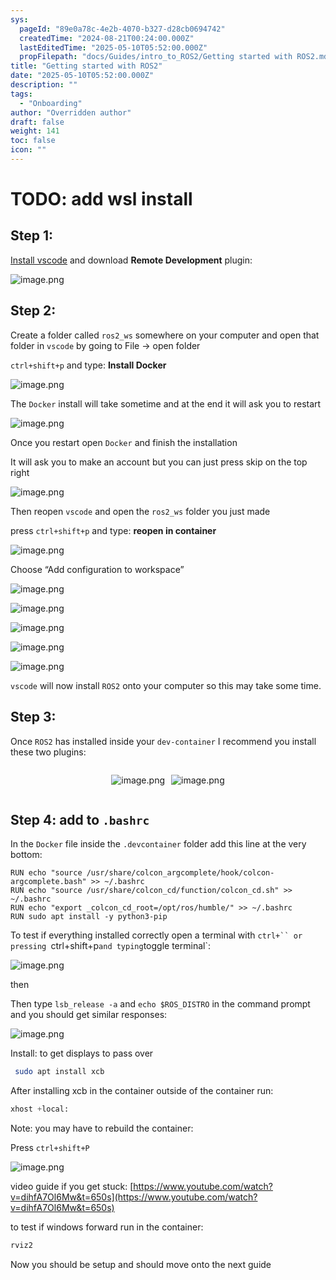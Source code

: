 ```yaml
---
sys:
  pageId: "89e0a78c-4e2b-4070-b327-d28cb0694742"
  createdTime: "2024-08-21T00:24:00.000Z"
  lastEditedTime: "2025-05-10T05:52:00.000Z"
  propFilepath: "docs/Guides/intro_to_ROS2/Getting started with ROS2.md"
title: "Getting started with ROS2"
date: "2025-05-10T05:52:00.000Z"
description: ""
tags:
  - "Onboarding"
author: "Overridden author"
draft: false
weight: 141
toc: false
icon: ""
---
```


# TODO: add wsl install

## Step 1:

[Install vscode](https://code.visualstudio.com/download) and download **Remote Development** plugin:

![image.png](https://prod-files-secure.s3.us-west-2.amazonaws.com/d518164a-d88e-44d1-a4ee-3adb3bd8bce0/efb52993-1881-4a40-b95e-6f020334f022/image.png?X-Amz-Algorithm=AWS4-HMAC-SHA256&X-Amz-Content-Sha256=UNSIGNED-PAYLOAD&X-Amz-Credential=ASIAZI2LB466VPMLB6AL%2F20250718%2Fus-west-2%2Fs3%2Faws4_request&X-Amz-Date=20250718T141051Z&X-Amz-Expires=3600&X-Amz-Security-Token=IQoJb3JpZ2luX2VjEHMaCXVzLXdlc3QtMiJGMEQCIEqf4b1bGjcVq%2BTnPFcXw4CnNupEfHb9HIjriJI3mznZAiBAHT%2BE18roe5k%2BPWZG1FXQEEJ2%2BdJrV%2BzVtTP0lLGSeSqIBAiM%2F%2F%2F%2F%2F%2F%2F%2F%2F%2F8BEAAaDDYzNzQyMzE4MzgwNSIMybxCxOxrAQ8PfoA8KtwD9uoFc8OzF8sv9m9daMHuovV87NOWjjTkIuh2aa6%2FbumLlcrDfdaCKdhv6AHSSc1gyC4A25%2BiE6mFGH6y24FDbZ8c8fK1An8XNJa%2FSJ58qHe%2FRdeTZFZbd9sfjTl88TZ0Umf5bglcowkE8O7yirQySbsAg%2F9%2Bsg2rf4v3LKI56BZzOh1%2B3bKWrIAYZQ%2FwPYiGqTis%2BdjRC2Sn%2Bq0iYAu4%2BE4nR%2FNG1UF3a2rgvnxatPNen1NCTF9BiW2%2F9PYfZhMK%2BPxIk5VRDTreO01f%2Bii3AwYcCRbD89tzNOCT7GYsU8hc4VnwnHgEXbdXm8q7Q%2F8xlkpy%2FUaURAMz2%2FdtJrLRVQGhkCD0LBQdJTDLsg2JMeqvDBN7Z4NN810MG8StDhDZWblU3xeScOxZh7GcyQHuFfGMN1DYK7MOrU7NV5%2FJyl5trB%2BYA3u%2FhlArFoaAu7%2BjA6B%2Buy9doJQpUlhc62AtlmsHhUh28MipHi3Y8EcFViBo5ocXbD5PCwa91kZDMvj%2FBe3vHVT8Q27g00l8LFt97QELIOkVxus9OgqJCxty0%2FBhvqQa2zVnKFqHSZvcNa6iPp4Ynn6r%2B%2FQMEJc3pYoCSYynlI1GE78IfTziZU0KCxcn6lhi%2BbR61v9EpJowz8%2FowwY6pgGKnxBIpQCvAW3o4AGIC6QYQMS1Oq8V%2FOT9ZJGSmi6cwbRyQ9wtVjD4Kz1m3ykxCP9EQvbVuii7xj7AXpmGAPe%2FbAw3RwEz3i3cvWWbXDH%2FemqM%2B92moucyPazwDRiXciqG925qGWt6OHAqTTZWy7ERSD%2Fn2Am2MafUNNIox6o0Lxj5R5F8Q9TnTjkCuw%2Fq8x7lhW92Jc607ako%2FMP4pejoFAFcicKS&X-Amz-Signature=1de87c2bbe51a6fb222face31fc5670415bce107795bdb257f5277fbad3aea72&X-Amz-SignedHeaders=host&x-amz-checksum-mode=ENABLED&x-id=GetObject)

## Step 2:

Create a folder called `ros2_ws` somewhere on your computer and open that folder in `vscode` by going to File → open folder 

`ctrl+shift+p` and type: **Install Docker**

![image.png](https://prod-files-secure.s3.us-west-2.amazonaws.com/d518164a-d88e-44d1-a4ee-3adb3bd8bce0/2269dc0e-1cd5-47ff-bceb-c04ad9b2eab0/image.png?X-Amz-Algorithm=AWS4-HMAC-SHA256&X-Amz-Content-Sha256=UNSIGNED-PAYLOAD&X-Amz-Credential=ASIAZI2LB466VPMLB6AL%2F20250718%2Fus-west-2%2Fs3%2Faws4_request&X-Amz-Date=20250718T141051Z&X-Amz-Expires=3600&X-Amz-Security-Token=IQoJb3JpZ2luX2VjEHMaCXVzLXdlc3QtMiJGMEQCIEqf4b1bGjcVq%2BTnPFcXw4CnNupEfHb9HIjriJI3mznZAiBAHT%2BE18roe5k%2BPWZG1FXQEEJ2%2BdJrV%2BzVtTP0lLGSeSqIBAiM%2F%2F%2F%2F%2F%2F%2F%2F%2F%2F8BEAAaDDYzNzQyMzE4MzgwNSIMybxCxOxrAQ8PfoA8KtwD9uoFc8OzF8sv9m9daMHuovV87NOWjjTkIuh2aa6%2FbumLlcrDfdaCKdhv6AHSSc1gyC4A25%2BiE6mFGH6y24FDbZ8c8fK1An8XNJa%2FSJ58qHe%2FRdeTZFZbd9sfjTl88TZ0Umf5bglcowkE8O7yirQySbsAg%2F9%2Bsg2rf4v3LKI56BZzOh1%2B3bKWrIAYZQ%2FwPYiGqTis%2BdjRC2Sn%2Bq0iYAu4%2BE4nR%2FNG1UF3a2rgvnxatPNen1NCTF9BiW2%2F9PYfZhMK%2BPxIk5VRDTreO01f%2Bii3AwYcCRbD89tzNOCT7GYsU8hc4VnwnHgEXbdXm8q7Q%2F8xlkpy%2FUaURAMz2%2FdtJrLRVQGhkCD0LBQdJTDLsg2JMeqvDBN7Z4NN810MG8StDhDZWblU3xeScOxZh7GcyQHuFfGMN1DYK7MOrU7NV5%2FJyl5trB%2BYA3u%2FhlArFoaAu7%2BjA6B%2Buy9doJQpUlhc62AtlmsHhUh28MipHi3Y8EcFViBo5ocXbD5PCwa91kZDMvj%2FBe3vHVT8Q27g00l8LFt97QELIOkVxus9OgqJCxty0%2FBhvqQa2zVnKFqHSZvcNa6iPp4Ynn6r%2B%2FQMEJc3pYoCSYynlI1GE78IfTziZU0KCxcn6lhi%2BbR61v9EpJowz8%2FowwY6pgGKnxBIpQCvAW3o4AGIC6QYQMS1Oq8V%2FOT9ZJGSmi6cwbRyQ9wtVjD4Kz1m3ykxCP9EQvbVuii7xj7AXpmGAPe%2FbAw3RwEz3i3cvWWbXDH%2FemqM%2B92moucyPazwDRiXciqG925qGWt6OHAqTTZWy7ERSD%2Fn2Am2MafUNNIox6o0Lxj5R5F8Q9TnTjkCuw%2Fq8x7lhW92Jc607ako%2FMP4pejoFAFcicKS&X-Amz-Signature=4a86101c283c084864761b34eddfaa2daaa38f03fdc784d649715d05e3559e91&X-Amz-SignedHeaders=host&x-amz-checksum-mode=ENABLED&x-id=GetObject)

The `Docker` install will take sometime and at the end it will ask you to restart

![image.png](https://prod-files-secure.s3.us-west-2.amazonaws.com/d518164a-d88e-44d1-a4ee-3adb3bd8bce0/ed233f78-be33-4b1f-b89c-9c346c0e961e/image.png?X-Amz-Algorithm=AWS4-HMAC-SHA256&X-Amz-Content-Sha256=UNSIGNED-PAYLOAD&X-Amz-Credential=ASIAZI2LB466VPMLB6AL%2F20250718%2Fus-west-2%2Fs3%2Faws4_request&X-Amz-Date=20250718T141051Z&X-Amz-Expires=3600&X-Amz-Security-Token=IQoJb3JpZ2luX2VjEHMaCXVzLXdlc3QtMiJGMEQCIEqf4b1bGjcVq%2BTnPFcXw4CnNupEfHb9HIjriJI3mznZAiBAHT%2BE18roe5k%2BPWZG1FXQEEJ2%2BdJrV%2BzVtTP0lLGSeSqIBAiM%2F%2F%2F%2F%2F%2F%2F%2F%2F%2F8BEAAaDDYzNzQyMzE4MzgwNSIMybxCxOxrAQ8PfoA8KtwD9uoFc8OzF8sv9m9daMHuovV87NOWjjTkIuh2aa6%2FbumLlcrDfdaCKdhv6AHSSc1gyC4A25%2BiE6mFGH6y24FDbZ8c8fK1An8XNJa%2FSJ58qHe%2FRdeTZFZbd9sfjTl88TZ0Umf5bglcowkE8O7yirQySbsAg%2F9%2Bsg2rf4v3LKI56BZzOh1%2B3bKWrIAYZQ%2FwPYiGqTis%2BdjRC2Sn%2Bq0iYAu4%2BE4nR%2FNG1UF3a2rgvnxatPNen1NCTF9BiW2%2F9PYfZhMK%2BPxIk5VRDTreO01f%2Bii3AwYcCRbD89tzNOCT7GYsU8hc4VnwnHgEXbdXm8q7Q%2F8xlkpy%2FUaURAMz2%2FdtJrLRVQGhkCD0LBQdJTDLsg2JMeqvDBN7Z4NN810MG8StDhDZWblU3xeScOxZh7GcyQHuFfGMN1DYK7MOrU7NV5%2FJyl5trB%2BYA3u%2FhlArFoaAu7%2BjA6B%2Buy9doJQpUlhc62AtlmsHhUh28MipHi3Y8EcFViBo5ocXbD5PCwa91kZDMvj%2FBe3vHVT8Q27g00l8LFt97QELIOkVxus9OgqJCxty0%2FBhvqQa2zVnKFqHSZvcNa6iPp4Ynn6r%2B%2FQMEJc3pYoCSYynlI1GE78IfTziZU0KCxcn6lhi%2BbR61v9EpJowz8%2FowwY6pgGKnxBIpQCvAW3o4AGIC6QYQMS1Oq8V%2FOT9ZJGSmi6cwbRyQ9wtVjD4Kz1m3ykxCP9EQvbVuii7xj7AXpmGAPe%2FbAw3RwEz3i3cvWWbXDH%2FemqM%2B92moucyPazwDRiXciqG925qGWt6OHAqTTZWy7ERSD%2Fn2Am2MafUNNIox6o0Lxj5R5F8Q9TnTjkCuw%2Fq8x7lhW92Jc607ako%2FMP4pejoFAFcicKS&X-Amz-Signature=a817ed10bbd885c7ed8b5a1e8ce3ab8b04f3652de93bb1db69d14ba6ce9eef42&X-Amz-SignedHeaders=host&x-amz-checksum-mode=ENABLED&x-id=GetObject)

Once you restart open `Docker` and finish the installation

It will ask you to make an account but you can just press skip on the top right

![image.png](https://prod-files-secure.s3.us-west-2.amazonaws.com/d518164a-d88e-44d1-a4ee-3adb3bd8bce0/21010ad9-1659-4fd9-9f59-9932a09b2a3d/image.png?X-Amz-Algorithm=AWS4-HMAC-SHA256&X-Amz-Content-Sha256=UNSIGNED-PAYLOAD&X-Amz-Credential=ASIAZI2LB466VPMLB6AL%2F20250718%2Fus-west-2%2Fs3%2Faws4_request&X-Amz-Date=20250718T141051Z&X-Amz-Expires=3600&X-Amz-Security-Token=IQoJb3JpZ2luX2VjEHMaCXVzLXdlc3QtMiJGMEQCIEqf4b1bGjcVq%2BTnPFcXw4CnNupEfHb9HIjriJI3mznZAiBAHT%2BE18roe5k%2BPWZG1FXQEEJ2%2BdJrV%2BzVtTP0lLGSeSqIBAiM%2F%2F%2F%2F%2F%2F%2F%2F%2F%2F8BEAAaDDYzNzQyMzE4MzgwNSIMybxCxOxrAQ8PfoA8KtwD9uoFc8OzF8sv9m9daMHuovV87NOWjjTkIuh2aa6%2FbumLlcrDfdaCKdhv6AHSSc1gyC4A25%2BiE6mFGH6y24FDbZ8c8fK1An8XNJa%2FSJ58qHe%2FRdeTZFZbd9sfjTl88TZ0Umf5bglcowkE8O7yirQySbsAg%2F9%2Bsg2rf4v3LKI56BZzOh1%2B3bKWrIAYZQ%2FwPYiGqTis%2BdjRC2Sn%2Bq0iYAu4%2BE4nR%2FNG1UF3a2rgvnxatPNen1NCTF9BiW2%2F9PYfZhMK%2BPxIk5VRDTreO01f%2Bii3AwYcCRbD89tzNOCT7GYsU8hc4VnwnHgEXbdXm8q7Q%2F8xlkpy%2FUaURAMz2%2FdtJrLRVQGhkCD0LBQdJTDLsg2JMeqvDBN7Z4NN810MG8StDhDZWblU3xeScOxZh7GcyQHuFfGMN1DYK7MOrU7NV5%2FJyl5trB%2BYA3u%2FhlArFoaAu7%2BjA6B%2Buy9doJQpUlhc62AtlmsHhUh28MipHi3Y8EcFViBo5ocXbD5PCwa91kZDMvj%2FBe3vHVT8Q27g00l8LFt97QELIOkVxus9OgqJCxty0%2FBhvqQa2zVnKFqHSZvcNa6iPp4Ynn6r%2B%2FQMEJc3pYoCSYynlI1GE78IfTziZU0KCxcn6lhi%2BbR61v9EpJowz8%2FowwY6pgGKnxBIpQCvAW3o4AGIC6QYQMS1Oq8V%2FOT9ZJGSmi6cwbRyQ9wtVjD4Kz1m3ykxCP9EQvbVuii7xj7AXpmGAPe%2FbAw3RwEz3i3cvWWbXDH%2FemqM%2B92moucyPazwDRiXciqG925qGWt6OHAqTTZWy7ERSD%2Fn2Am2MafUNNIox6o0Lxj5R5F8Q9TnTjkCuw%2Fq8x7lhW92Jc607ako%2FMP4pejoFAFcicKS&X-Amz-Signature=4a2162e03b031a352cec1b358489c40157bea8f3e2ba33690e1ca35b2e08d730&X-Amz-SignedHeaders=host&x-amz-checksum-mode=ENABLED&x-id=GetObject)

Then reopen `vscode` and open the `ros2_ws` folder you just made

press `ctrl+shift+p` and type: **reopen in container**

![image.png](https://prod-files-secure.s3.us-west-2.amazonaws.com/d518164a-d88e-44d1-a4ee-3adb3bd8bce0/4e93b8c2-41ad-488c-8095-c74205196118/image.png?X-Amz-Algorithm=AWS4-HMAC-SHA256&X-Amz-Content-Sha256=UNSIGNED-PAYLOAD&X-Amz-Credential=ASIAZI2LB466VPMLB6AL%2F20250718%2Fus-west-2%2Fs3%2Faws4_request&X-Amz-Date=20250718T141051Z&X-Amz-Expires=3600&X-Amz-Security-Token=IQoJb3JpZ2luX2VjEHMaCXVzLXdlc3QtMiJGMEQCIEqf4b1bGjcVq%2BTnPFcXw4CnNupEfHb9HIjriJI3mznZAiBAHT%2BE18roe5k%2BPWZG1FXQEEJ2%2BdJrV%2BzVtTP0lLGSeSqIBAiM%2F%2F%2F%2F%2F%2F%2F%2F%2F%2F8BEAAaDDYzNzQyMzE4MzgwNSIMybxCxOxrAQ8PfoA8KtwD9uoFc8OzF8sv9m9daMHuovV87NOWjjTkIuh2aa6%2FbumLlcrDfdaCKdhv6AHSSc1gyC4A25%2BiE6mFGH6y24FDbZ8c8fK1An8XNJa%2FSJ58qHe%2FRdeTZFZbd9sfjTl88TZ0Umf5bglcowkE8O7yirQySbsAg%2F9%2Bsg2rf4v3LKI56BZzOh1%2B3bKWrIAYZQ%2FwPYiGqTis%2BdjRC2Sn%2Bq0iYAu4%2BE4nR%2FNG1UF3a2rgvnxatPNen1NCTF9BiW2%2F9PYfZhMK%2BPxIk5VRDTreO01f%2Bii3AwYcCRbD89tzNOCT7GYsU8hc4VnwnHgEXbdXm8q7Q%2F8xlkpy%2FUaURAMz2%2FdtJrLRVQGhkCD0LBQdJTDLsg2JMeqvDBN7Z4NN810MG8StDhDZWblU3xeScOxZh7GcyQHuFfGMN1DYK7MOrU7NV5%2FJyl5trB%2BYA3u%2FhlArFoaAu7%2BjA6B%2Buy9doJQpUlhc62AtlmsHhUh28MipHi3Y8EcFViBo5ocXbD5PCwa91kZDMvj%2FBe3vHVT8Q27g00l8LFt97QELIOkVxus9OgqJCxty0%2FBhvqQa2zVnKFqHSZvcNa6iPp4Ynn6r%2B%2FQMEJc3pYoCSYynlI1GE78IfTziZU0KCxcn6lhi%2BbR61v9EpJowz8%2FowwY6pgGKnxBIpQCvAW3o4AGIC6QYQMS1Oq8V%2FOT9ZJGSmi6cwbRyQ9wtVjD4Kz1m3ykxCP9EQvbVuii7xj7AXpmGAPe%2FbAw3RwEz3i3cvWWbXDH%2FemqM%2B92moucyPazwDRiXciqG925qGWt6OHAqTTZWy7ERSD%2Fn2Am2MafUNNIox6o0Lxj5R5F8Q9TnTjkCuw%2Fq8x7lhW92Jc607ako%2FMP4pejoFAFcicKS&X-Amz-Signature=eeafbb179e7089228c17713ee5874818bb776b5f80159de0395b1ebf192416a5&X-Amz-SignedHeaders=host&x-amz-checksum-mode=ENABLED&x-id=GetObject)

Choose “Add configuration to workspace”

![image.png](https://prod-files-secure.s3.us-west-2.amazonaws.com/d518164a-d88e-44d1-a4ee-3adb3bd8bce0/9560b282-5060-4989-ba37-97e7b2c22476/image.png?X-Amz-Algorithm=AWS4-HMAC-SHA256&X-Amz-Content-Sha256=UNSIGNED-PAYLOAD&X-Amz-Credential=ASIAZI2LB466VPMLB6AL%2F20250718%2Fus-west-2%2Fs3%2Faws4_request&X-Amz-Date=20250718T141051Z&X-Amz-Expires=3600&X-Amz-Security-Token=IQoJb3JpZ2luX2VjEHMaCXVzLXdlc3QtMiJGMEQCIEqf4b1bGjcVq%2BTnPFcXw4CnNupEfHb9HIjriJI3mznZAiBAHT%2BE18roe5k%2BPWZG1FXQEEJ2%2BdJrV%2BzVtTP0lLGSeSqIBAiM%2F%2F%2F%2F%2F%2F%2F%2F%2F%2F8BEAAaDDYzNzQyMzE4MzgwNSIMybxCxOxrAQ8PfoA8KtwD9uoFc8OzF8sv9m9daMHuovV87NOWjjTkIuh2aa6%2FbumLlcrDfdaCKdhv6AHSSc1gyC4A25%2BiE6mFGH6y24FDbZ8c8fK1An8XNJa%2FSJ58qHe%2FRdeTZFZbd9sfjTl88TZ0Umf5bglcowkE8O7yirQySbsAg%2F9%2Bsg2rf4v3LKI56BZzOh1%2B3bKWrIAYZQ%2FwPYiGqTis%2BdjRC2Sn%2Bq0iYAu4%2BE4nR%2FNG1UF3a2rgvnxatPNen1NCTF9BiW2%2F9PYfZhMK%2BPxIk5VRDTreO01f%2Bii3AwYcCRbD89tzNOCT7GYsU8hc4VnwnHgEXbdXm8q7Q%2F8xlkpy%2FUaURAMz2%2FdtJrLRVQGhkCD0LBQdJTDLsg2JMeqvDBN7Z4NN810MG8StDhDZWblU3xeScOxZh7GcyQHuFfGMN1DYK7MOrU7NV5%2FJyl5trB%2BYA3u%2FhlArFoaAu7%2BjA6B%2Buy9doJQpUlhc62AtlmsHhUh28MipHi3Y8EcFViBo5ocXbD5PCwa91kZDMvj%2FBe3vHVT8Q27g00l8LFt97QELIOkVxus9OgqJCxty0%2FBhvqQa2zVnKFqHSZvcNa6iPp4Ynn6r%2B%2FQMEJc3pYoCSYynlI1GE78IfTziZU0KCxcn6lhi%2BbR61v9EpJowz8%2FowwY6pgGKnxBIpQCvAW3o4AGIC6QYQMS1Oq8V%2FOT9ZJGSmi6cwbRyQ9wtVjD4Kz1m3ykxCP9EQvbVuii7xj7AXpmGAPe%2FbAw3RwEz3i3cvWWbXDH%2FemqM%2B92moucyPazwDRiXciqG925qGWt6OHAqTTZWy7ERSD%2Fn2Am2MafUNNIox6o0Lxj5R5F8Q9TnTjkCuw%2Fq8x7lhW92Jc607ako%2FMP4pejoFAFcicKS&X-Amz-Signature=eee3059be190dcbda740588cf1e79611e07db6a6c666814be948afa94b45a518&X-Amz-SignedHeaders=host&x-amz-checksum-mode=ENABLED&x-id=GetObject)

![image.png](https://prod-files-secure.s3.us-west-2.amazonaws.com/d518164a-d88e-44d1-a4ee-3adb3bd8bce0/2ee63f81-886b-48e8-a553-dc6e5eac99e4/image.png?X-Amz-Algorithm=AWS4-HMAC-SHA256&X-Amz-Content-Sha256=UNSIGNED-PAYLOAD&X-Amz-Credential=ASIAZI2LB466VPMLB6AL%2F20250718%2Fus-west-2%2Fs3%2Faws4_request&X-Amz-Date=20250718T141051Z&X-Amz-Expires=3600&X-Amz-Security-Token=IQoJb3JpZ2luX2VjEHMaCXVzLXdlc3QtMiJGMEQCIEqf4b1bGjcVq%2BTnPFcXw4CnNupEfHb9HIjriJI3mznZAiBAHT%2BE18roe5k%2BPWZG1FXQEEJ2%2BdJrV%2BzVtTP0lLGSeSqIBAiM%2F%2F%2F%2F%2F%2F%2F%2F%2F%2F8BEAAaDDYzNzQyMzE4MzgwNSIMybxCxOxrAQ8PfoA8KtwD9uoFc8OzF8sv9m9daMHuovV87NOWjjTkIuh2aa6%2FbumLlcrDfdaCKdhv6AHSSc1gyC4A25%2BiE6mFGH6y24FDbZ8c8fK1An8XNJa%2FSJ58qHe%2FRdeTZFZbd9sfjTl88TZ0Umf5bglcowkE8O7yirQySbsAg%2F9%2Bsg2rf4v3LKI56BZzOh1%2B3bKWrIAYZQ%2FwPYiGqTis%2BdjRC2Sn%2Bq0iYAu4%2BE4nR%2FNG1UF3a2rgvnxatPNen1NCTF9BiW2%2F9PYfZhMK%2BPxIk5VRDTreO01f%2Bii3AwYcCRbD89tzNOCT7GYsU8hc4VnwnHgEXbdXm8q7Q%2F8xlkpy%2FUaURAMz2%2FdtJrLRVQGhkCD0LBQdJTDLsg2JMeqvDBN7Z4NN810MG8StDhDZWblU3xeScOxZh7GcyQHuFfGMN1DYK7MOrU7NV5%2FJyl5trB%2BYA3u%2FhlArFoaAu7%2BjA6B%2Buy9doJQpUlhc62AtlmsHhUh28MipHi3Y8EcFViBo5ocXbD5PCwa91kZDMvj%2FBe3vHVT8Q27g00l8LFt97QELIOkVxus9OgqJCxty0%2FBhvqQa2zVnKFqHSZvcNa6iPp4Ynn6r%2B%2FQMEJc3pYoCSYynlI1GE78IfTziZU0KCxcn6lhi%2BbR61v9EpJowz8%2FowwY6pgGKnxBIpQCvAW3o4AGIC6QYQMS1Oq8V%2FOT9ZJGSmi6cwbRyQ9wtVjD4Kz1m3ykxCP9EQvbVuii7xj7AXpmGAPe%2FbAw3RwEz3i3cvWWbXDH%2FemqM%2B92moucyPazwDRiXciqG925qGWt6OHAqTTZWy7ERSD%2Fn2Am2MafUNNIox6o0Lxj5R5F8Q9TnTjkCuw%2Fq8x7lhW92Jc607ako%2FMP4pejoFAFcicKS&X-Amz-Signature=06c5b7abca39134bdd005d71209eacd0e188a11f077eb95c192f056baf556938&X-Amz-SignedHeaders=host&x-amz-checksum-mode=ENABLED&x-id=GetObject)

![image.png](https://prod-files-secure.s3.us-west-2.amazonaws.com/d518164a-d88e-44d1-a4ee-3adb3bd8bce0/ae1580b2-b048-407e-aed9-b584224a7a04/image.png?X-Amz-Algorithm=AWS4-HMAC-SHA256&X-Amz-Content-Sha256=UNSIGNED-PAYLOAD&X-Amz-Credential=ASIAZI2LB466VPMLB6AL%2F20250718%2Fus-west-2%2Fs3%2Faws4_request&X-Amz-Date=20250718T141051Z&X-Amz-Expires=3600&X-Amz-Security-Token=IQoJb3JpZ2luX2VjEHMaCXVzLXdlc3QtMiJGMEQCIEqf4b1bGjcVq%2BTnPFcXw4CnNupEfHb9HIjriJI3mznZAiBAHT%2BE18roe5k%2BPWZG1FXQEEJ2%2BdJrV%2BzVtTP0lLGSeSqIBAiM%2F%2F%2F%2F%2F%2F%2F%2F%2F%2F8BEAAaDDYzNzQyMzE4MzgwNSIMybxCxOxrAQ8PfoA8KtwD9uoFc8OzF8sv9m9daMHuovV87NOWjjTkIuh2aa6%2FbumLlcrDfdaCKdhv6AHSSc1gyC4A25%2BiE6mFGH6y24FDbZ8c8fK1An8XNJa%2FSJ58qHe%2FRdeTZFZbd9sfjTl88TZ0Umf5bglcowkE8O7yirQySbsAg%2F9%2Bsg2rf4v3LKI56BZzOh1%2B3bKWrIAYZQ%2FwPYiGqTis%2BdjRC2Sn%2Bq0iYAu4%2BE4nR%2FNG1UF3a2rgvnxatPNen1NCTF9BiW2%2F9PYfZhMK%2BPxIk5VRDTreO01f%2Bii3AwYcCRbD89tzNOCT7GYsU8hc4VnwnHgEXbdXm8q7Q%2F8xlkpy%2FUaURAMz2%2FdtJrLRVQGhkCD0LBQdJTDLsg2JMeqvDBN7Z4NN810MG8StDhDZWblU3xeScOxZh7GcyQHuFfGMN1DYK7MOrU7NV5%2FJyl5trB%2BYA3u%2FhlArFoaAu7%2BjA6B%2Buy9doJQpUlhc62AtlmsHhUh28MipHi3Y8EcFViBo5ocXbD5PCwa91kZDMvj%2FBe3vHVT8Q27g00l8LFt97QELIOkVxus9OgqJCxty0%2FBhvqQa2zVnKFqHSZvcNa6iPp4Ynn6r%2B%2FQMEJc3pYoCSYynlI1GE78IfTziZU0KCxcn6lhi%2BbR61v9EpJowz8%2FowwY6pgGKnxBIpQCvAW3o4AGIC6QYQMS1Oq8V%2FOT9ZJGSmi6cwbRyQ9wtVjD4Kz1m3ykxCP9EQvbVuii7xj7AXpmGAPe%2FbAw3RwEz3i3cvWWbXDH%2FemqM%2B92moucyPazwDRiXciqG925qGWt6OHAqTTZWy7ERSD%2Fn2Am2MafUNNIox6o0Lxj5R5F8Q9TnTjkCuw%2Fq8x7lhW92Jc607ako%2FMP4pejoFAFcicKS&X-Amz-Signature=096486c5007472d1a38828344804c76c5b3f192d4a033dc3f61ce3d1cfdbec08&X-Amz-SignedHeaders=host&x-amz-checksum-mode=ENABLED&x-id=GetObject)

![image.png](https://prod-files-secure.s3.us-west-2.amazonaws.com/d518164a-d88e-44d1-a4ee-3adb3bd8bce0/53255b28-f75e-430f-b9e3-c0ac8577e42b/image.png?X-Amz-Algorithm=AWS4-HMAC-SHA256&X-Amz-Content-Sha256=UNSIGNED-PAYLOAD&X-Amz-Credential=ASIAZI2LB466VPMLB6AL%2F20250718%2Fus-west-2%2Fs3%2Faws4_request&X-Amz-Date=20250718T141051Z&X-Amz-Expires=3600&X-Amz-Security-Token=IQoJb3JpZ2luX2VjEHMaCXVzLXdlc3QtMiJGMEQCIEqf4b1bGjcVq%2BTnPFcXw4CnNupEfHb9HIjriJI3mznZAiBAHT%2BE18roe5k%2BPWZG1FXQEEJ2%2BdJrV%2BzVtTP0lLGSeSqIBAiM%2F%2F%2F%2F%2F%2F%2F%2F%2F%2F8BEAAaDDYzNzQyMzE4MzgwNSIMybxCxOxrAQ8PfoA8KtwD9uoFc8OzF8sv9m9daMHuovV87NOWjjTkIuh2aa6%2FbumLlcrDfdaCKdhv6AHSSc1gyC4A25%2BiE6mFGH6y24FDbZ8c8fK1An8XNJa%2FSJ58qHe%2FRdeTZFZbd9sfjTl88TZ0Umf5bglcowkE8O7yirQySbsAg%2F9%2Bsg2rf4v3LKI56BZzOh1%2B3bKWrIAYZQ%2FwPYiGqTis%2BdjRC2Sn%2Bq0iYAu4%2BE4nR%2FNG1UF3a2rgvnxatPNen1NCTF9BiW2%2F9PYfZhMK%2BPxIk5VRDTreO01f%2Bii3AwYcCRbD89tzNOCT7GYsU8hc4VnwnHgEXbdXm8q7Q%2F8xlkpy%2FUaURAMz2%2FdtJrLRVQGhkCD0LBQdJTDLsg2JMeqvDBN7Z4NN810MG8StDhDZWblU3xeScOxZh7GcyQHuFfGMN1DYK7MOrU7NV5%2FJyl5trB%2BYA3u%2FhlArFoaAu7%2BjA6B%2Buy9doJQpUlhc62AtlmsHhUh28MipHi3Y8EcFViBo5ocXbD5PCwa91kZDMvj%2FBe3vHVT8Q27g00l8LFt97QELIOkVxus9OgqJCxty0%2FBhvqQa2zVnKFqHSZvcNa6iPp4Ynn6r%2B%2FQMEJc3pYoCSYynlI1GE78IfTziZU0KCxcn6lhi%2BbR61v9EpJowz8%2FowwY6pgGKnxBIpQCvAW3o4AGIC6QYQMS1Oq8V%2FOT9ZJGSmi6cwbRyQ9wtVjD4Kz1m3ykxCP9EQvbVuii7xj7AXpmGAPe%2FbAw3RwEz3i3cvWWbXDH%2FemqM%2B92moucyPazwDRiXciqG925qGWt6OHAqTTZWy7ERSD%2Fn2Am2MafUNNIox6o0Lxj5R5F8Q9TnTjkCuw%2Fq8x7lhW92Jc607ako%2FMP4pejoFAFcicKS&X-Amz-Signature=71b1fe6c95c56eabd1dec9883878296e505e3f59c8bb1a27f143cf3db7d4c24e&X-Amz-SignedHeaders=host&x-amz-checksum-mode=ENABLED&x-id=GetObject)

![image.png](https://prod-files-secure.s3.us-west-2.amazonaws.com/d518164a-d88e-44d1-a4ee-3adb3bd8bce0/7c562767-5af9-4ffb-97d1-327bcdf4ee00/image.png?X-Amz-Algorithm=AWS4-HMAC-SHA256&X-Amz-Content-Sha256=UNSIGNED-PAYLOAD&X-Amz-Credential=ASIAZI2LB466VPMLB6AL%2F20250718%2Fus-west-2%2Fs3%2Faws4_request&X-Amz-Date=20250718T141051Z&X-Amz-Expires=3600&X-Amz-Security-Token=IQoJb3JpZ2luX2VjEHMaCXVzLXdlc3QtMiJGMEQCIEqf4b1bGjcVq%2BTnPFcXw4CnNupEfHb9HIjriJI3mznZAiBAHT%2BE18roe5k%2BPWZG1FXQEEJ2%2BdJrV%2BzVtTP0lLGSeSqIBAiM%2F%2F%2F%2F%2F%2F%2F%2F%2F%2F8BEAAaDDYzNzQyMzE4MzgwNSIMybxCxOxrAQ8PfoA8KtwD9uoFc8OzF8sv9m9daMHuovV87NOWjjTkIuh2aa6%2FbumLlcrDfdaCKdhv6AHSSc1gyC4A25%2BiE6mFGH6y24FDbZ8c8fK1An8XNJa%2FSJ58qHe%2FRdeTZFZbd9sfjTl88TZ0Umf5bglcowkE8O7yirQySbsAg%2F9%2Bsg2rf4v3LKI56BZzOh1%2B3bKWrIAYZQ%2FwPYiGqTis%2BdjRC2Sn%2Bq0iYAu4%2BE4nR%2FNG1UF3a2rgvnxatPNen1NCTF9BiW2%2F9PYfZhMK%2BPxIk5VRDTreO01f%2Bii3AwYcCRbD89tzNOCT7GYsU8hc4VnwnHgEXbdXm8q7Q%2F8xlkpy%2FUaURAMz2%2FdtJrLRVQGhkCD0LBQdJTDLsg2JMeqvDBN7Z4NN810MG8StDhDZWblU3xeScOxZh7GcyQHuFfGMN1DYK7MOrU7NV5%2FJyl5trB%2BYA3u%2FhlArFoaAu7%2BjA6B%2Buy9doJQpUlhc62AtlmsHhUh28MipHi3Y8EcFViBo5ocXbD5PCwa91kZDMvj%2FBe3vHVT8Q27g00l8LFt97QELIOkVxus9OgqJCxty0%2FBhvqQa2zVnKFqHSZvcNa6iPp4Ynn6r%2B%2FQMEJc3pYoCSYynlI1GE78IfTziZU0KCxcn6lhi%2BbR61v9EpJowz8%2FowwY6pgGKnxBIpQCvAW3o4AGIC6QYQMS1Oq8V%2FOT9ZJGSmi6cwbRyQ9wtVjD4Kz1m3ykxCP9EQvbVuii7xj7AXpmGAPe%2FbAw3RwEz3i3cvWWbXDH%2FemqM%2B92moucyPazwDRiXciqG925qGWt6OHAqTTZWy7ERSD%2Fn2Am2MafUNNIox6o0Lxj5R5F8Q9TnTjkCuw%2Fq8x7lhW92Jc607ako%2FMP4pejoFAFcicKS&X-Amz-Signature=ef40f9f402cef70e46f01079d110fca2fb95f28405655e9cb6446de1e27f83e7&X-Amz-SignedHeaders=host&x-amz-checksum-mode=ENABLED&x-id=GetObject)

`vscode` will now install `ROS2` onto your computer so this may take some time.

## Step 3:

Once `ROS2` has installed inside your `dev-container` I recommend you install these two plugins:

<div style="display: flex;flex-direction: row; column-gap:10px; max-width: 630px;justify-content: center;">
<div>

![image.png](https://prod-files-secure.s3.us-west-2.amazonaws.com/d518164a-d88e-44d1-a4ee-3adb3bd8bce0/3fc3d550-5a54-4ba1-ba6b-faa01cdb7369/image.png?X-Amz-Algorithm=AWS4-HMAC-SHA256&X-Amz-Content-Sha256=UNSIGNED-PAYLOAD&X-Amz-Credential=ASIAZI2LB466ZPWU2QTJ%2F20250718%2Fus-west-2%2Fs3%2Faws4_request&X-Amz-Date=20250718T141055Z&X-Amz-Expires=3600&X-Amz-Security-Token=IQoJb3JpZ2luX2VjEHMaCXVzLXdlc3QtMiJHMEUCIQD7P1l5w1WANBrlBas5HK6QS%2FvfEh5QXEjC5MK3drVLYwIgGQM%2BFxFlHEb0yODVfpSAvc0aBgWLEU2rnGfHIDUoaD4qiAQIjP%2F%2F%2F%2F%2F%2F%2F%2F%2F%2FARAAGgw2Mzc0MjMxODM4MDUiDPn0mCkY7S8p5wRaKCrcAxqrDIXaPV2PStwCJKGMqXaU48TqVpFRhxGwAoh36SHBFWitfK1TdsLW9Z2A%2FVLr%2Fx%2FIZtoTTtWmUTqLHp%2BGN8i8QuwEShXus0jlaZRA46U1K1wZSu5z%2BnlzNw39g5oL2zdwcMdgvUeDNwjP%2BE%2BeglecvtNsm1M5ABcjLpAIx8urLupXYbo%2FeMfTdIxGuNolKiPXgYcH5Dg9d6IAHNqwH0F8YiWjyKqcdts7Xlw5nQoz74iXB681gJZJO9jXxnU%2FK28NREVLJ7XocZCZTjTOC30dkZUqiUhfEcSwDCgXjXq6om6jySxjNgFwGGHJNzGST3u0h8aviC1%2FwBxTHaUbJJsYfCadYJiyyekEUwbKi0RPXAcv5LGsYU64t2wLx1ke2foWhnTlQmtHBdbIyZtnYjICXzcGsxwAE0%2B5eReysyfbLMERlX0NCOFOYOOwWejVKrJQapiiCdRat6r9uBTe19MUeqp%2BLiaI%2Bllo7K%2Bthg69TlNounTD6r0bE4jQFUHFajbEimw%2FMSSMcIwfZETHTnp3%2B6RekTTcWkaJe87YjIK2shFK8WRvwtfzc0YICp2myEQAQUELoXEGLCzus1fygkThFbn3dLnkyQrmgCI4U0AntC%2Fd2tRUEnOpUcG4MITQ6MMGOqUBF%2FgQZv4aEzJl%2F%2BtJoMBKP%2FjrswqtWeOkvF7GkGuIqJDVZjeMKRqSYHFglHSUZn3qi7D6x3ItbmppGPOK74mr0PRxk0mJHtTsSRg9rtZD2UjIWnFMTNwYYksh2o%2FP7yB11gz%2BtvcbxLZ2z1msW37jip6HqOZSB3fMmwClXB6aOozdEvTWoeW%2FjqPdiXmJQLIIbcGIRJDZdi%2Be5SiMs8U0tG2AJbzb&X-Amz-Signature=ed9d70f64cc06af08d0db4989960ba9c2080e6d111e04cae7893b84e4a8fc1ca&X-Amz-SignedHeaders=host&x-amz-checksum-mode=ENABLED&x-id=GetObject)

</div>
<div>

![image.png](https://prod-files-secure.s3.us-west-2.amazonaws.com/d518164a-d88e-44d1-a4ee-3adb3bd8bce0/d994cc66-13c2-4093-a5a3-f84cf4601a82/image.png?X-Amz-Algorithm=AWS4-HMAC-SHA256&X-Amz-Content-Sha256=UNSIGNED-PAYLOAD&X-Amz-Credential=ASIAZI2LB466TN4AIK7F%2F20250718%2Fus-west-2%2Fs3%2Faws4_request&X-Amz-Date=20250718T141056Z&X-Amz-Expires=3600&X-Amz-Security-Token=IQoJb3JpZ2luX2VjEHMaCXVzLXdlc3QtMiJHMEUCIQCwA1fu0A67FlCw04R8hccw6%2BhijgrervHeYmvXH08YAgIgOnQ2mQq4RmJwUsyKIoQjHIhVPTw6mqJjgDBxLB3TJm0qiAQIjP%2F%2F%2F%2F%2F%2F%2F%2F%2F%2FARAAGgw2Mzc0MjMxODM4MDUiDDorU383qIRkn5ZvmCrcA%2FsWPQHF3wKQ4e9vxwv2%2FI2KCKJ9%2FJMz8FaCyzt0KAcunms7OwlzWjWuaEhGneZzybeAWZkdEWSVB%2FPS21hStwrcDGM3OTj7pkEub2OYqqhZY0V0PxAXK6CDUxyC%2Fv07qXcxHcrmR9ASaZpqwor%2BCYu37PgzDSu7PTt66poKMK2tjAl259sP82xlzARvSgOdzWekjutrsT8yXNObtzkXfpYDmJpGR3cn1uMcVX9wZ7gJnWyZKO%2FTJaPIfetGStYhWbfn7iJVmQwESsv9XzttTw3xqMunyldWo0ZOGy2%2FLtCj%2FGO7EEX6i7rCB1P9ZLPNTdaO4mUmp3nj7wssEIqjkI8nWC2wDIaouQ9WxM5SnncRBRumZC0ySAS7sXDlje%2B8in0a137mtv3duu7TWbZyPOgkbm1C4hpfg%2FGIfYmqm6QXarWK6QYpgDwxaYw1C9Tz5RvRL0yf7W0VT0RptQCK%2BqIb%2Bnf0HEDN0qQwfh0mGqmuKU40h7V9c6Z56x%2FpvnlQphg%2FBN2LYSa6UPaH6dC9T8b2cqOGtf2M6Q9qQ%2BO5q2RF3heN7q2o1zgL0W2FwqrCEoOLrvxomNH%2BM0GoGpAPD2BLWe0zb5W6053sZqNFVv7h3Q%2Bj5zaWYKyjWA7iMJfQ6MMGOqUBJd40yUrSvMgJP%2BMNrxN32htVpGZEUlgv5K%2BSuNWN0GX%2B2psQNfGgjC7d3sR8vcMH9g0hLw2B6jbyXU4AE16pfCqy2wBGNHm798cQjkcRp%2BwvsD3ES3iv9kKo8BMwqmXwrN5fugYmLaCCG5VYCHBNEnoAmr8ZXYq4cIIUTXjWfkqXPIgbrHC9o%2FQ5tgCkpaghaebMUmBWF1gW8Ern6DV%2F%2B97d%2BYmB&X-Amz-Signature=d89a6e85678ce34d4cfc5c8b06469de5cf6619ff00be7f36a6ad91bf25429d1b&X-Amz-SignedHeaders=host&x-amz-checksum-mode=ENABLED&x-id=GetObject)

</div>
</div>

## Step 4: add to `.bashrc`

In the `Docker` file inside the `.devcontainer` folder add this line at the very bottom: 

```docker
RUN echo "source /usr/share/colcon_argcomplete/hook/colcon-argcomplete.bash" >> ~/.bashrc
RUN echo "source /usr/share/colcon_cd/function/colcon_cd.sh" >> ~/.bashrc
RUN echo "export _colcon_cd_root=/opt/ros/humble/" >> ~/.bashrc
RUN sudo apt install -y python3-pip 
```

To test if everything installed correctly open a terminal with `ctrl+`` or pressing `ctrl+shift+p` and typing `toggle terminal`:

![image.png](https://prod-files-secure.s3.us-west-2.amazonaws.com/d518164a-d88e-44d1-a4ee-3adb3bd8bce0/6a4943d8-b04e-4c02-9a58-775f3384d1a5/image.png?X-Amz-Algorithm=AWS4-HMAC-SHA256&X-Amz-Content-Sha256=UNSIGNED-PAYLOAD&X-Amz-Credential=ASIAZI2LB466VPMLB6AL%2F20250718%2Fus-west-2%2Fs3%2Faws4_request&X-Amz-Date=20250718T141051Z&X-Amz-Expires=3600&X-Amz-Security-Token=IQoJb3JpZ2luX2VjEHMaCXVzLXdlc3QtMiJGMEQCIEqf4b1bGjcVq%2BTnPFcXw4CnNupEfHb9HIjriJI3mznZAiBAHT%2BE18roe5k%2BPWZG1FXQEEJ2%2BdJrV%2BzVtTP0lLGSeSqIBAiM%2F%2F%2F%2F%2F%2F%2F%2F%2F%2F8BEAAaDDYzNzQyMzE4MzgwNSIMybxCxOxrAQ8PfoA8KtwD9uoFc8OzF8sv9m9daMHuovV87NOWjjTkIuh2aa6%2FbumLlcrDfdaCKdhv6AHSSc1gyC4A25%2BiE6mFGH6y24FDbZ8c8fK1An8XNJa%2FSJ58qHe%2FRdeTZFZbd9sfjTl88TZ0Umf5bglcowkE8O7yirQySbsAg%2F9%2Bsg2rf4v3LKI56BZzOh1%2B3bKWrIAYZQ%2FwPYiGqTis%2BdjRC2Sn%2Bq0iYAu4%2BE4nR%2FNG1UF3a2rgvnxatPNen1NCTF9BiW2%2F9PYfZhMK%2BPxIk5VRDTreO01f%2Bii3AwYcCRbD89tzNOCT7GYsU8hc4VnwnHgEXbdXm8q7Q%2F8xlkpy%2FUaURAMz2%2FdtJrLRVQGhkCD0LBQdJTDLsg2JMeqvDBN7Z4NN810MG8StDhDZWblU3xeScOxZh7GcyQHuFfGMN1DYK7MOrU7NV5%2FJyl5trB%2BYA3u%2FhlArFoaAu7%2BjA6B%2Buy9doJQpUlhc62AtlmsHhUh28MipHi3Y8EcFViBo5ocXbD5PCwa91kZDMvj%2FBe3vHVT8Q27g00l8LFt97QELIOkVxus9OgqJCxty0%2FBhvqQa2zVnKFqHSZvcNa6iPp4Ynn6r%2B%2FQMEJc3pYoCSYynlI1GE78IfTziZU0KCxcn6lhi%2BbR61v9EpJowz8%2FowwY6pgGKnxBIpQCvAW3o4AGIC6QYQMS1Oq8V%2FOT9ZJGSmi6cwbRyQ9wtVjD4Kz1m3ykxCP9EQvbVuii7xj7AXpmGAPe%2FbAw3RwEz3i3cvWWbXDH%2FemqM%2B92moucyPazwDRiXciqG925qGWt6OHAqTTZWy7ERSD%2Fn2Am2MafUNNIox6o0Lxj5R5F8Q9TnTjkCuw%2Fq8x7lhW92Jc607ako%2FMP4pejoFAFcicKS&X-Amz-Signature=9ee494286136b98bace58d83e91e9e676ba6e9f292c7cd581adbba77edd471a0&X-Amz-SignedHeaders=host&x-amz-checksum-mode=ENABLED&x-id=GetObject)

then 

Then type `lsb_release -a` and `echo $ROS_DISTRO` in the command prompt and you should get similar responses:

![image.png](https://prod-files-secure.s3.us-west-2.amazonaws.com/d518164a-d88e-44d1-a4ee-3adb3bd8bce0/3e635dec-a805-4e85-8b9e-d000e5b71a4e/image.png?X-Amz-Algorithm=AWS4-HMAC-SHA256&X-Amz-Content-Sha256=UNSIGNED-PAYLOAD&X-Amz-Credential=ASIAZI2LB466VPMLB6AL%2F20250718%2Fus-west-2%2Fs3%2Faws4_request&X-Amz-Date=20250718T141051Z&X-Amz-Expires=3600&X-Amz-Security-Token=IQoJb3JpZ2luX2VjEHMaCXVzLXdlc3QtMiJGMEQCIEqf4b1bGjcVq%2BTnPFcXw4CnNupEfHb9HIjriJI3mznZAiBAHT%2BE18roe5k%2BPWZG1FXQEEJ2%2BdJrV%2BzVtTP0lLGSeSqIBAiM%2F%2F%2F%2F%2F%2F%2F%2F%2F%2F8BEAAaDDYzNzQyMzE4MzgwNSIMybxCxOxrAQ8PfoA8KtwD9uoFc8OzF8sv9m9daMHuovV87NOWjjTkIuh2aa6%2FbumLlcrDfdaCKdhv6AHSSc1gyC4A25%2BiE6mFGH6y24FDbZ8c8fK1An8XNJa%2FSJ58qHe%2FRdeTZFZbd9sfjTl88TZ0Umf5bglcowkE8O7yirQySbsAg%2F9%2Bsg2rf4v3LKI56BZzOh1%2B3bKWrIAYZQ%2FwPYiGqTis%2BdjRC2Sn%2Bq0iYAu4%2BE4nR%2FNG1UF3a2rgvnxatPNen1NCTF9BiW2%2F9PYfZhMK%2BPxIk5VRDTreO01f%2Bii3AwYcCRbD89tzNOCT7GYsU8hc4VnwnHgEXbdXm8q7Q%2F8xlkpy%2FUaURAMz2%2FdtJrLRVQGhkCD0LBQdJTDLsg2JMeqvDBN7Z4NN810MG8StDhDZWblU3xeScOxZh7GcyQHuFfGMN1DYK7MOrU7NV5%2FJyl5trB%2BYA3u%2FhlArFoaAu7%2BjA6B%2Buy9doJQpUlhc62AtlmsHhUh28MipHi3Y8EcFViBo5ocXbD5PCwa91kZDMvj%2FBe3vHVT8Q27g00l8LFt97QELIOkVxus9OgqJCxty0%2FBhvqQa2zVnKFqHSZvcNa6iPp4Ynn6r%2B%2FQMEJc3pYoCSYynlI1GE78IfTziZU0KCxcn6lhi%2BbR61v9EpJowz8%2FowwY6pgGKnxBIpQCvAW3o4AGIC6QYQMS1Oq8V%2FOT9ZJGSmi6cwbRyQ9wtVjD4Kz1m3ykxCP9EQvbVuii7xj7AXpmGAPe%2FbAw3RwEz3i3cvWWbXDH%2FemqM%2B92moucyPazwDRiXciqG925qGWt6OHAqTTZWy7ERSD%2Fn2Am2MafUNNIox6o0Lxj5R5F8Q9TnTjkCuw%2Fq8x7lhW92Jc607ako%2FMP4pejoFAFcicKS&X-Amz-Signature=1f520a641b17dc39c592c3a6ac4f7f8b09fa881c57503709bc53ad4a4aa87c9c&X-Amz-SignedHeaders=host&x-amz-checksum-mode=ENABLED&x-id=GetObject)

Install:  to get displays to pass over

```bash
 sudo apt install xcb
```

After installing xcb in the container outside of the container run:

```python
xhost +local:
```

Note: you may have to rebuild the container:

Press `ctrl+shift+P`

![image.png](https://prod-files-secure.s3.us-west-2.amazonaws.com/d518164a-d88e-44d1-a4ee-3adb3bd8bce0/6c2be660-2618-4c38-9c26-53554f7a0b7b/image.png?X-Amz-Algorithm=AWS4-HMAC-SHA256&X-Amz-Content-Sha256=UNSIGNED-PAYLOAD&X-Amz-Credential=ASIAZI2LB466VPMLB6AL%2F20250718%2Fus-west-2%2Fs3%2Faws4_request&X-Amz-Date=20250718T141051Z&X-Amz-Expires=3600&X-Amz-Security-Token=IQoJb3JpZ2luX2VjEHMaCXVzLXdlc3QtMiJGMEQCIEqf4b1bGjcVq%2BTnPFcXw4CnNupEfHb9HIjriJI3mznZAiBAHT%2BE18roe5k%2BPWZG1FXQEEJ2%2BdJrV%2BzVtTP0lLGSeSqIBAiM%2F%2F%2F%2F%2F%2F%2F%2F%2F%2F8BEAAaDDYzNzQyMzE4MzgwNSIMybxCxOxrAQ8PfoA8KtwD9uoFc8OzF8sv9m9daMHuovV87NOWjjTkIuh2aa6%2FbumLlcrDfdaCKdhv6AHSSc1gyC4A25%2BiE6mFGH6y24FDbZ8c8fK1An8XNJa%2FSJ58qHe%2FRdeTZFZbd9sfjTl88TZ0Umf5bglcowkE8O7yirQySbsAg%2F9%2Bsg2rf4v3LKI56BZzOh1%2B3bKWrIAYZQ%2FwPYiGqTis%2BdjRC2Sn%2Bq0iYAu4%2BE4nR%2FNG1UF3a2rgvnxatPNen1NCTF9BiW2%2F9PYfZhMK%2BPxIk5VRDTreO01f%2Bii3AwYcCRbD89tzNOCT7GYsU8hc4VnwnHgEXbdXm8q7Q%2F8xlkpy%2FUaURAMz2%2FdtJrLRVQGhkCD0LBQdJTDLsg2JMeqvDBN7Z4NN810MG8StDhDZWblU3xeScOxZh7GcyQHuFfGMN1DYK7MOrU7NV5%2FJyl5trB%2BYA3u%2FhlArFoaAu7%2BjA6B%2Buy9doJQpUlhc62AtlmsHhUh28MipHi3Y8EcFViBo5ocXbD5PCwa91kZDMvj%2FBe3vHVT8Q27g00l8LFt97QELIOkVxus9OgqJCxty0%2FBhvqQa2zVnKFqHSZvcNa6iPp4Ynn6r%2B%2FQMEJc3pYoCSYynlI1GE78IfTziZU0KCxcn6lhi%2BbR61v9EpJowz8%2FowwY6pgGKnxBIpQCvAW3o4AGIC6QYQMS1Oq8V%2FOT9ZJGSmi6cwbRyQ9wtVjD4Kz1m3ykxCP9EQvbVuii7xj7AXpmGAPe%2FbAw3RwEz3i3cvWWbXDH%2FemqM%2B92moucyPazwDRiXciqG925qGWt6OHAqTTZWy7ERSD%2Fn2Am2MafUNNIox6o0Lxj5R5F8Q9TnTjkCuw%2Fq8x7lhW92Jc607ako%2FMP4pejoFAFcicKS&X-Amz-Signature=e4e6cdfddc79245fcd21bb38f4d031f1246ec367fc5cce74822c88ea8ffcbcec&X-Amz-SignedHeaders=host&x-amz-checksum-mode=ENABLED&x-id=GetObject)

video guide if you get stuck: [https://www.youtube.com/watch?v=dihfA7Ol6Mw&t=650s](https://www.youtube.com/watch?v=dihfA7Ol6Mw&t=650s)

to test if windows forward run in the container:

```bash
rviz2
```

Now you should be setup and should move onto the next guide 
